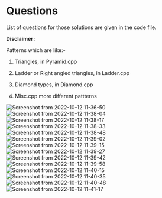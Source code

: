 # Questions

List of questions for those solutions are given in the code file.

  

**Disclaimer :**

Patterns which are like:-

1. Triangles, in Pyramid.cpp

2. Ladder or Right angled triangles, in Ladder.cpp

3. Diamond types, in Diamond.cpp

4. Misc.cpp more different pattterns

![Screenshot from 2022-10-12 11-36-50](https://user-images.githubusercontent.com/78020902/195263207-76d2446d-3a32-4971-961c-78377cf43942.png)
![Screenshot from 2022-10-12 11-38-04](https://user-images.githubusercontent.com/78020902/195263259-d6de6c7c-b015-4062-8f8e-9276f2c282d6.png)
![Screenshot from 2022-10-12 11-38-17](https://user-images.githubusercontent.com/78020902/195263295-512306d1-82cf-4895-b359-cd033cedfc01.png)
![Screenshot from 2022-10-12 11-38-33](https://user-images.githubusercontent.com/78020902/195263331-c1008479-86f3-4b7a-9a38-0423f9542c47.png)
![Screenshot from 2022-10-12 11-38-48](https://user-images.githubusercontent.com/78020902/195263369-0841ff8f-e4a7-47f8-b58c-7c11de28f0c2.png)
![Screenshot from 2022-10-12 11-39-02](https://user-images.githubusercontent.com/78020902/195263417-7c03af6f-df65-4014-97d3-dba4966e77cc.png)
![Screenshot from 2022-10-12 11-39-15](https://user-images.githubusercontent.com/78020902/195263452-4c4e1ac6-d30b-407d-9941-5cdadb255ed3.png)
![Screenshot from 2022-10-12 11-39-27](https://user-images.githubusercontent.com/78020902/195263486-1dccd5ae-fce7-443a-b648-ee5cf3da95d1.png)
![Screenshot from 2022-10-12 11-39-42](https://user-images.githubusercontent.com/78020902/195263524-c7ff059e-448b-4ec2-932e-7c104197f046.png)
![Screenshot from 2022-10-12 11-39-58](https://user-images.githubusercontent.com/78020902/195263559-4b990411-7c23-4e71-a4b7-b35e1b119119.png)
![Screenshot from 2022-10-12 11-40-15](https://user-images.githubusercontent.com/78020902/195263594-8b8bb8d3-9306-4f03-bfbd-0320651f0223.png)
![Screenshot from 2022-10-12 11-40-35](https://user-images.githubusercontent.com/78020902/195263646-fc1082c3-13ef-468e-ae53-a6971d0762fe.png)
![Screenshot from 2022-10-12 11-40-48](https://user-images.githubusercontent.com/78020902/195263684-d718ba5b-32b6-49bb-ae4d-6b78b4010989.png)
![Screenshot from 2022-10-12 11-41-17](https://user-images.githubusercontent.com/78020902/195263758-e0e60a77-b5c2-4fbd-84bf-5e94feb51800.png)
